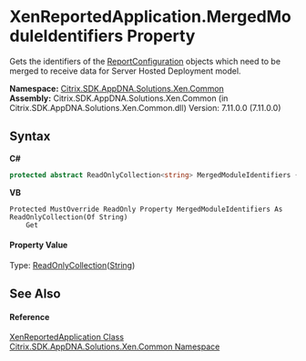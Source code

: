 # XenReportedApplication.MergedModuleIdentifiers Property 
 

Gets the identifiers of the <a href="65f3ee4f-5129-5083-b4da-0f1e23fc3784">ReportConfiguration</a> objects which need to be merged to receive data for Server Hosted Deployment model.

**Namespace:**&nbsp;[Citrix.SDK.AppDNA.Solutions.Xen.Common](013dc694-c357-448d-ed5a-b5c48a7f6852.md)<br />**Assembly:**&nbsp;Citrix.SDK.AppDNA.Solutions.Xen.Common (in Citrix.SDK.AppDNA.Solutions.Xen.Common.dll) Version: 7.11.0.0 (7.11.0.0)

## Syntax

**C#**
```csharp
protected abstract ReadOnlyCollection<string> MergedModuleIdentifiers { get; }
```

**VB**
```vbnet
Protected MustOverride ReadOnly Property MergedModuleIdentifiers As ReadOnlyCollection(Of String)
	Get
```


#### Property Value
Type: <a href="http://msdn2.microsoft.com/en-us/library/ms132474" target="_blank">ReadOnlyCollection</a>(<a href="http://msdn2.microsoft.com/en-us/library/s1wwdcbf" target="_blank">String</a>)

## See Also


#### Reference
<a href="15a276d8-2cf7-dfb6-9353-4ea32ed1d109">XenReportedApplication Class</a><br /><a href="013dc694-c357-448d-ed5a-b5c48a7f6852">Citrix.SDK.AppDNA.Solutions.Xen.Common Namespace</a><br />
